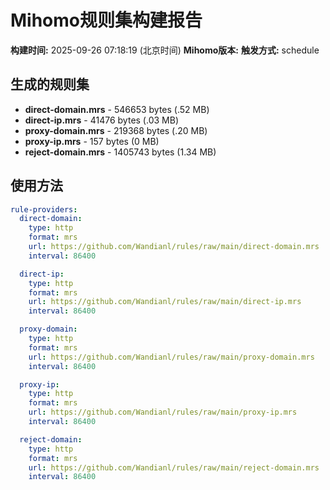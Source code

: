 # Mihomo规则集构建报告

**构建时间:** 2025-09-26 07:18:19 (北京时间)
**Mihomo版本:** 
**触发方式:** schedule

## 生成的规则集

- **direct-domain.mrs** - 546653 bytes (.52 MB)
- **direct-ip.mrs** - 41476 bytes (.03 MB)
- **proxy-domain.mrs** - 219368 bytes (.20 MB)
- **proxy-ip.mrs** - 157 bytes (0 MB)
- **reject-domain.mrs** - 1405743 bytes (1.34 MB)

## 使用方法

```yaml
rule-providers:
  direct-domain:
    type: http
    format: mrs
    url: https://github.com/Wandianl/rules/raw/main/direct-domain.mrs
    interval: 86400

  direct-ip:
    type: http
    format: mrs
    url: https://github.com/Wandianl/rules/raw/main/direct-ip.mrs
    interval: 86400

  proxy-domain:
    type: http
    format: mrs
    url: https://github.com/Wandianl/rules/raw/main/proxy-domain.mrs
    interval: 86400

  proxy-ip:
    type: http
    format: mrs
    url: https://github.com/Wandianl/rules/raw/main/proxy-ip.mrs
    interval: 86400

  reject-domain:
    type: http
    format: mrs
    url: https://github.com/Wandianl/rules/raw/main/reject-domain.mrs
    interval: 86400

```
